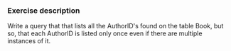 ### Exercise description
Write a query that that lists all the AuthorID's found on the table Book, but so, that each AuthorID is listed only once even if there are multiple instances of it. 
